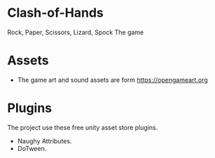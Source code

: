 # Clash-of-Hands
Rock, Paper, Scissors, Lizard, Spock The game
# Assets
- The game art and sound assets are form https://opengameart.org
# Plugins
The project use these free unity asset store plugins.
- Naughy Attributes.
- DoTween.
